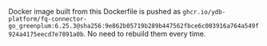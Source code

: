 Docker image built from this Dockerfile is pushed as `ghcr.io/ydb-platform/fq-connector-go_greenplum:6.25.3@sha256:9e862b05719b289b447562fbce6c003916a764a549f924a4175eecd7e7891a0b`. No need to rebuild them every time.
